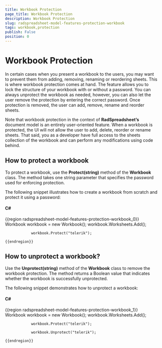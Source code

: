 ```yaml
---
title: Workbook Protection
page_title: Workbook Protection
description: Workbook Protection
slug: radspreadsheet-model-features-protection-workbook
tags: workbook,protection
publish: False
position: 0
---
```


# Workbook Protection



In certain cases when you present a workbook to the users, you may want to prevent them from adding, removing, renaming or reordering sheets. This is where workbook protection comes at hand. The feature allows you to lock the structure of your workbook with or without a password. You can always unprotect the workbook as needed, however, you can also let the user remove the protection by entering the correct password. Once protection is removed, the user can add, remove, rename and reorder sheets.
      

Note that workbook protection in the context of __RadSpreadsheet’s__ document model is an entirely user-oriented feature. When a workbook is protected, the UI will not allow the user to add, delete, reorder or rename sheets. That said, you as a developer have full access to the sheets collection of the workbook and can perform any modifications using code behind.
      

## How to protect a workbook 

To protect a workbook, use the __Protect(string)__ method of the __Workbook__ class. The method takes one string parameter that specifies the password used for enforcing protection.
        

The following snippet illustrates how to create a workbook from scratch and protect it using a password:
        

#### __C#__

{{region radspreadsheet-model-features-protection-workbook_0}}
	            Workbook workbook = new Workbook();
	            workbook.Worksheets.Add();
	
	            workbook.Protect("telerik");
	
	{{endregion}}



## How to unprotect a workbook?

Use the __Unprotect(string)__ method of the __Workbook__ class to remove the workbook protection. The method returns a Boolean value that indicates whether the workbook is successfully unprotected.
        

The following snippet demonstrates how to unprotect a workbook:
        

#### __C#__

{{region radspreadsheet-model-features-protection-workbook_1}}
	            Workbook workbook = new Workbook();
	            workbook.Worksheets.Add();
	
	            workbook.Protect("telerik");
	
	            workbook.Unprotect("telerik");
	
	{{endregion}}



